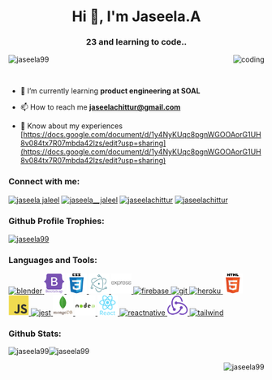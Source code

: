 
<h1 align="center">Hi 👋, I'm Jaseela.A</h1>
<h3 align="center">23 and learning to code..</h3>
<img align="right" alt="coding" src="https://qph.cf2.quoracdn.net/main-qimg-c8a8e39ae4658de1e4dc8f03af0f4792"/>

<p align="left"> <img src="https://komarev.com/ghpvc/?username=jaseela99&label=Profile%20views&color=0e75b6&style=flat" alt="jaseela99" /> </p>


<p align="left"> <a href="https://twitter.com/" target="blank"><img src="https://img.shields.io/twitter/follow/?logo=twitter&style=for-the-badge" alt="" /></a> </p>

- 🌱 I’m currently learning **product engineering at SOAL**

- 📫 How to reach me **jaseelachittur@gmail.com**

- 📄 Know about my experiences [https://docs.google.com/document/d/1y4NyKUqc8pgnWGOOAorG1UH8v084tx7R07mbda42lzs/edit?usp=sharing](https://docs.google.com/document/d/1y4NyKUqc8pgnWGOOAorG1UH8v084tx7R07mbda42lzs/edit?usp=sharing)


<h3 align="left">Connect with me:</h3>
<p align="left">
<a href="https://linkedin.com/in/jaseela jaleel" target="blank"><img align="center" src="https://raw.githubusercontent.com/rahuldkjain/github-profile-readme-generator/master/src/images/icons/Social/linked-in-alt.svg" alt="jaseela jaleel" height="30" width="40" /></a>
<a href="https://instagram.com/jaseela__jaleel" target="blank"><img align="center" src="https://raw.githubusercontent.com/rahuldkjain/github-profile-readme-generator/master/src/images/icons/Social/instagram.svg" alt="jaseela__jaleel" height="30" width="40" /></a>
<a href="https://www.hackerrank.com/jaseelachittur" target="blank"><img align="center" src="https://raw.githubusercontent.com/rahuldkjain/github-profile-readme-generator/master/src/images/icons/Social/hackerrank.svg" alt="jaseelachittur" height="30" width="40" /></a>
<a href="https://www.leetcode.com/jaseelachittur" target="blank"><img align="center" src="https://raw.githubusercontent.com/rahuldkjain/github-profile-readme-generator/master/src/images/icons/Social/leet-code.svg" alt="jaseelachittur" height="30" width="40" /></a>
</p>

<h3 align="left">Github Profile Trophies:</h3>

<p align="left"> <a href="https://github.com/ryo-ma/github-profile-trophy"><img src="https://github-profile-trophy.vercel.app/?username=jaseela99&theme=onedark" alt="jaseela99" /></a> </p>


<h3 align="left">Languages and Tools:</h3>
<p align="left"> <a href="https://www.blender.org/" target="_blank" rel="noreferrer"> <img src="https://download.blender.org/branding/community/blender_community_badge_white.svg" alt="blender" width="40" height="40"/> </a> <a href="https://getbootstrap.com" target="_blank" rel="noreferrer"> <img src="https://raw.githubusercontent.com/devicons/devicon/master/icons/bootstrap/bootstrap-plain-wordmark.svg" alt="bootstrap" width="40" height="40"/> </a> <a href="https://www.w3schools.com/css/" target="_blank" rel="noreferrer"> <img src="https://raw.githubusercontent.com/devicons/devicon/master/icons/css3/css3-original-wordmark.svg" alt="css3" width="40" height="40"/> </a> <a href="https://www.electronjs.org" target="_blank" rel="noreferrer"> <img src="https://raw.githubusercontent.com/devicons/devicon/master/icons/electron/electron-original.svg" alt="electron" width="40" height="40"/> </a> <a href="https://expressjs.com" target="_blank" rel="noreferrer"> <img src="https://raw.githubusercontent.com/devicons/devicon/master/icons/express/express-original-wordmark.svg" alt="express" width="40" height="40"/> </a> <a href="https://firebase.google.com/" target="_blank" rel="noreferrer"> <img src="https://www.vectorlogo.zone/logos/firebase/firebase-icon.svg" alt="firebase" width="40" height="40"/> </a> <a href="https://git-scm.com/" target="_blank" rel="noreferrer"> <img src="https://www.vectorlogo.zone/logos/git-scm/git-scm-icon.svg" alt="git" width="40" height="40"/> </a> <a href="https://heroku.com" target="_blank" rel="noreferrer"> <img src="https://www.vectorlogo.zone/logos/heroku/heroku-icon.svg" alt="heroku" width="40" height="40"/> </a> <a href="https://www.w3.org/html/" target="_blank" rel="noreferrer"> <img src="https://raw.githubusercontent.com/devicons/devicon/master/icons/html5/html5-original-wordmark.svg" alt="html5" width="40" height="40"/> </a> <a href="https://developer.mozilla.org/en-US/docs/Web/JavaScript" target="_blank" rel="noreferrer"> <img src="https://raw.githubusercontent.com/devicons/devicon/master/icons/javascript/javascript-original.svg" alt="javascript" width="40" height="40"/> </a> <a href="https://jestjs.io" target="_blank" rel="noreferrer"> <img src="https://www.vectorlogo.zone/logos/jestjsio/jestjsio-icon.svg" alt="jest" width="40" height="40"/> </a> <a href="https://www.mongodb.com/" target="_blank" rel="noreferrer"> <img src="https://raw.githubusercontent.com/devicons/devicon/master/icons/mongodb/mongodb-original-wordmark.svg" alt="mongodb" width="40" height="40"/> </a> <a href="https://nodejs.org" target="_blank" rel="noreferrer"> <img src="https://raw.githubusercontent.com/devicons/devicon/master/icons/nodejs/nodejs-original-wordmark.svg" alt="nodejs" width="40" height="40"/> </a> <a href="https://reactjs.org/" target="_blank" rel="noreferrer"> <img src="https://raw.githubusercontent.com/devicons/devicon/master/icons/react/react-original-wordmark.svg" alt="react" width="40" height="40"/> </a> <a href="https://reactnative.dev/" target="_blank" rel="noreferrer"> <img src="https://reactnative.dev/img/header_logo.svg" alt="reactnative" width="40" height="40"/> </a> <a href="https://redux.js.org" target="_blank" rel="noreferrer"> <img src="https://raw.githubusercontent.com/devicons/devicon/master/icons/redux/redux-original.svg" alt="redux" width="40" height="40"/> </a> <a href="https://tailwindcss.com/" target="_blank" rel="noreferrer"> <img src="https://www.vectorlogo.zone/logos/tailwindcss/tailwindcss-icon.svg" alt="tailwind" width="40" height="40"/> </a> </p>


<h3 align="left">Github Stats:</h3>

<p><img align="left" src="https://github-readme-stats.vercel.app/api/top-langs?username=jaseela99&show_icons=true&locale=en&layout=compact&theme=tokyonight" alt="jaseela99" /></p>
<p>
<p>&nbsp;<img align="left" src="https://github-readme-stats.vercel.app/api?username=jaseela99&show_icons=true&locale=en&theme=tokyonight" alt="jaseela99" /></p>

<p><img align="right" src="https://github-readme-streak-stats.herokuapp.com/?user=jaseela99&theme=tokyonight" alt="jaseela99" /></p> 
</p>

